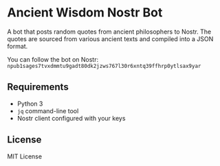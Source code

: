 # Ancient Wisdom Nostr Bot

A bot that posts random quotes from ancient philosophers to Nostr. The quotes are sourced from various ancient texts and compiled into a JSON format.

You can follow the bot on Nostr: `npub1sages7tvxdmmtu9gadt80dk2jzws767l30r6xntq39ffhrp0ytlsax9yar`

## Requirements

- Python 3
- `jq` command-line tool
- Nostr client configured with your keys

## License

MIT License 